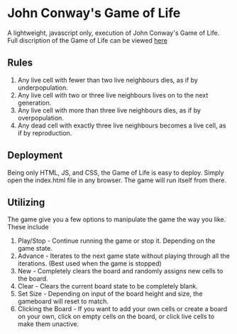 # John Conway's Game of Life
A lightweight, javascript only, execution of John Conway's Game of Life. 
Full discription of the Game of Life can be viewed [here](https://en.wikipedia.org/wiki/Conway%27s_Game_of_Life)

## Rules
1. Any live cell with fewer than two live neighbours dies, as if by underpopulation.
2. Any live cell with two or three live neighbours lives on to the next generation.
3. Any live cell with more than three live neighbours dies, as if by overpopulation.
4. Any dead cell with exactly three live neighbours becomes a live cell, as if by reproduction.

## Deployment
Being only HTML, JS, and CSS, the Game of Life is easy to deploy. 
Simply open the index.html file in any browser. The game will run itself from there.

## Utilizing 
The game give you a few options to manipulate the game the way you like. These include
1. Play/Stop - Continue running the game or stop it. Depending on the game state.
2. Advance - Iterates to the next game state without playing through all the iterations. (Best used when the game is stopped)
3. New - Completely clears the board and randomly assigns new cells to the board.
4. Clear - Clears the current board state to be completely blank.
5. Set Size - Depending on input of the board height and size, the gameboard will reset to match.
6. Clicking the Board - If you want to add your own cells or create a board on your own, click on empty cells on the board, or click live cells to make them unactive.